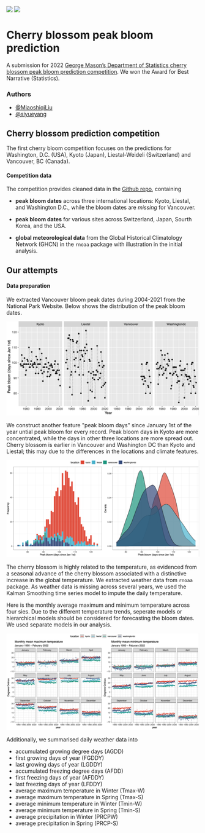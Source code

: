 
![](https://badgen.net/badge/cherry-prediction/competition/pink) ![](https://badgen.net/badge/best-narrative/statistics/red) 

# Cherry blossom peak bloom prediction

A submission for 2022 [George Mason’s Department of Statistics cherry blossom peak bloom prediction competition](https://competition.statistics.gmu.edu/). We won the Award for Best Narrative (Statistics).


### Authors

- [@MiaoshiqiLiu](https://github.com/MiaoshiqiLiu)
- [@siyueyang](https://github.com/siyueyang)


## Cherry blossom prediction competition

The first cherry bloom competition focuses on the predictions for Washington, D.C. (USA), Kyoto (Japan), Liestal-Weideli (Switzerland) and Vancouver, BC (Canada).  

#### Competition data

The competition provides cleaned data in the [Github repo](https://github.com/GMU-CherryBlossomCompetition/peak-bloom-prediction), containing 

- **peak bloom dates** across three international locations: Kyoto, Liestal, and Washington D.C., while the bloom dates are _missing_ for Vancouver. 

- **peak bloom dates** for various sites across Switzerland, Japan, Sourth Korea, and the USA. 

- **global meteorological data** from the Global Historical Climatology Network (GHCN) in the `rnoaa` package with illustration in the initial analysis. 

## Our attempts

#### Data preparation

We extracted Vancouver bloom peak dates during 2004-2021 from the National Park Website. 
Below shows the distribution of the peak bloom dates.

![](img/bloom_peak_time.png)

We construct another feature "peak bloom days" since January 1st of the year untial peak bloom for every record. Peak bloom days in Kyoto are more
concentrated, while the days in other three locations are more spread out. Cherry blossom
is earlier in Vancouver and Washington DC than Kyoto and Liestal; this may due to the
differences in the locations and climate features.

![](img/peak_bloom_days.png)

The cherry blossom is highly related to the temperature, as evidenced from a seasonal advance of the cherry blossom associated with a distinctive increase in the global temperature.  We extracted weather data from `rnoaa` package. As weather data is missing across several years, we used the Kalman Smoothing time series model to impute the daily temperature. 


Here is the monthly average maximum and minimum temperature across four sies. Due to the different temperature trends, seperate models or hierarchical models should be considered for forecasting the bloom dates. We used separate models in our analysis. 

![](img/seasonal_temp.png)


Additionally, we summarised daily weather data into 

- accumulated growing degree days (AGDD)
- first growing days of year (FGDDY)
- last growing days of year (LGDDY) 
- accumulated freezing degree days (AFDD)
- first freezing days of year (AFDDY)
- last freezing days of year (LFDDY)
- average maximum temperature in Winter (Tmax-W)
- average maximum temperature in Spring (Tmax-S)
- average minimum temperature in Winter (Tmin-W)
- average minimum temperature in Spring (Tmin-S)
- average precipitation in Winter (PRCPW)
- average precipitation in Spring (PRCP-S)
